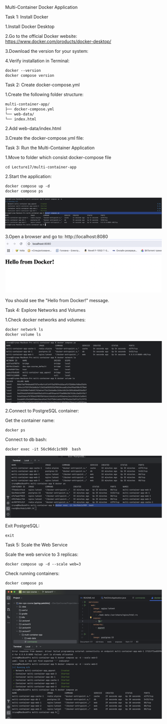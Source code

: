 Multi-Container Docker Application

Task 1: Install Docker

1.Install Docker Desktop

2.Go to the official Docker website:
https://www.docker.com/products/docker-desktop/

3.Download the version for your system:

4.Verify installation in Terminal:

    docker --version
    docker compose version

Task 2: Create docker-compose.yml

1.Create the following folder structure:

    multi-container-app/
    ├── docker-compose.yml
    └── web-data/
    └── index.html

2.Add web-data/index.html

3.Create the docker-compose.yml file:

Task 3: Run the Multi-Container Application

1.Move to folder which consist docker-compose file

    cd Lecture17/multi-container-app

2.Start the application:

    docker compose up -d
    docker compose ps
![Screenshot 2025-05-09 at 11.25.13.png](Screenshot%202025-05-09%20at%2011.25.13.png)

3.Open a browser and go to:
http://localhost:8080
![Screenshot 2025-05-09 at 11.25.31.png](Screenshot%202025-05-09%20at%2011.25.31.png)

You should see the "Hello from Docker!" message.

Task 4: Explore Networks and Volumes

1.Check docker networks and volumes:

    docker network ls
    docker volume ls
![Screenshot 2025-05-09 at 11.26.23.png](Screenshot%202025-05-09%20at%2011.26.23.png)

2.Connect to PostgreSQL container:

Get the container name:

    docker ps

Connect to db bash:

    docker exec -it 56c96dc1c909  bash
![Screenshot 2025-05-12 at 18.01.43.png](Screenshot%202025-05-12%20at%2018.01.43.png)

Exit PostgreSQL:

    exit

Task 5: Scale the Web Service

Scale the web service to 3 replicas:

    docker compose up -d --scale web=3

Check running containers:

    docker compose ps
![Screenshot 2025-05-12 at 17.27.58.png](Screenshot%202025-05-12%20at%2017.27.58.png)


